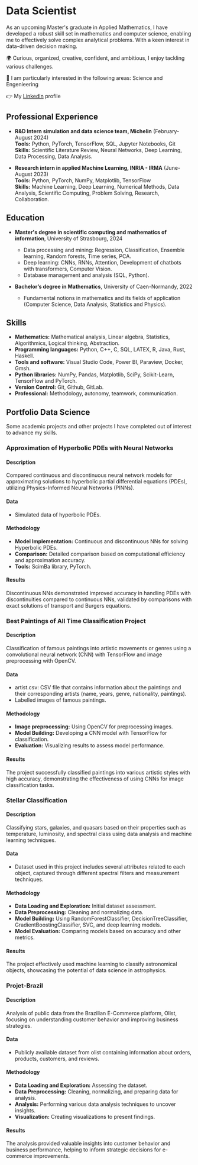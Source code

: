 # Data Scientist

As an upcoming Master's graduate in Applied Mathematics, I have developed a robust skill set in mathematics and computer science, enabling me to effectively solve complex analytical problems. With a keen interest in data-driven decision making.

🌍 Curious, organized, creative, confident, and ambitious, I enjoy tackling various challenges. 

📡 I am particularly interested in the following areas: Science and Engenieering

👉 My [LinkedIn](https://www.linkedin.com/in/diana-sol-fonseca) profile

## Professional Experience

- **R&D Intern simulation and data science team, Michelin** (February-August 2024)  
  **Tools:** Python, PyTorch, TensorFlow, SQL, Jupyter Notebooks, Git  
  **Skills:** Scientific Literature Review, Neural Networks, Deep Learning, Data Processing, Data Analysis.

- **Research intern in applied Machine Learning, INRIA - IRMA** (June-August 2023)  
  **Tools:** Python, PyTorch, NumPy, Matplotlib, TensorFlow  
  **Skills:** Machine Learning, Deep Learning, Numerical Methods, Data Analysis, Scientific Computing, Problem Solving, Research, Collaboration.

## Education

- **Master's degree in scientific computing and mathematics of information**, University of Strasbourg, 2024
  - Data processing and mining: Regression, Classification, Ensemble learning, Random forests, Time series, PCA.
  - Deep learning: CNNs, RNNs, Attention, Development of chatbots with transformers, Computer Vision.
  - Database management and analysis (SQL, Python).

- **Bachelor’s degree in Mathematics**, University of Caen-Normandy, 2022
  - Fundamental notions in mathematics and its fields of application (Computer Science, Data Analysis, Statistics and Physics).

## Skills

- **Mathematics:** Mathematical analysis, Linear algebra, Statistics, Algorithmics, Logical thinking, Abstraction.
- **Programming languages:** Python, C++, C, SQL, LATEX, R, Java, Rust, Haskell.
- **Tools and software:** Visual Studio Code, Power BI, Paraview, Docker, Gmsh.
- **Python libraries:** NumPy, Pandas, Matplotlib, SciPy, Scikit-Learn, TensorFlow and PyTorch.
- **Version Control:** Git, Github, GitLab.
- **Professional:** Methodology, autonomy, teamwork, communication.

## Portfolio Data Science

Some academic projects and other projects I have completed out of interest to advance my skills. 

### Approximation of Hyperbolic PDEs with Neural Networks

#### Description
Compared continuous and discontinuous neural network models for approximating solutions to hyperbolic partial differential equations (PDEs), utilizing Physics-Informed Neural Networks (PINNs).

#### Data
- Simulated data of hyperbolic PDEs.

#### Methodology
- **Model Implementation:** Continuous and discontinuous NNs for solving Hyperbolic PDEs.
- **Comparison:** Detailed comparison based on computational efficiency and approximation accuracy.
- **Tools:** ScimBa library, PyTorch.

#### Results
Discontinuous NNs demonstrated improved accuracy in handling PDEs with discontinuities compared to continuous NNs, validated by comparisons with exact solutions of transport and Burgers equations.

### Best Paintings of All Time Classification Project

#### Description

Classification of famous paintings into artistic movements or genres using a convolutional neural network (CNN) with TensorFlow and image preprocessing with OpenCV.

#### Data
- artist.csv: CSV file that contains information about the paintings and their corresponding artists (name, years, genre, nationality, paintings).
- Labelled images of famous paintings.

#### Methodology
- **Image preprocessing:** Using OpenCV for preprocessing images.
- **Model Building:** Developing a CNN model with TensorFlow for classification.
- **Evaluation:** Visualizing results to assess model performance.

#### Results
The project successfully classified paintings into various artistic styles with high accuracy, demonstrating the effectiveness of using CNNs for image classification tasks.

### Stellar Classification

#### Description
Classifying stars, galaxies, and quasars based on their properties such as temperature, luminosity, and spectral class using data analysis and machine learning techniques.

#### Data
- Dataset used in this project includes several attributes related to each object, captured through different spectral filters and measurement techniques.

#### Methodology
- **Data Loading and Exploration:** Initial dataset assessment.
- **Data Preprocessing:** Cleaning and normalizing data.
- **Model Building:** Using RandomForestClassifier, DecisionTreeClassifier, GradientBoostingClassifier, SVC, and deep learning models.
- **Model Evaluation:** Comparing models based on accuracy and other metrics.

#### Results
The project effectively used machine learning to classify astronomical objects, showcasing the potential of data science in astrophysics.

### Projet-Brazil

#### Description
Analysis of public data from the Brazilian E-Commerce platform, Olist, focusing on understanding customer behavior and improving business strategies.

#### Data
- Publicly available dataset from olist containing information about orders, products, customers, and reviews.

#### Methodology
- **Data Loading and Exploration:** Assessing the dataset.
- **Data Preprocessing:** Cleaning, normalizing, and preparing data for analysis.
- **Analysis:** Performing various data analysis techniques to uncover insights.
- **Visualization:** Creating visualizations to present findings.

#### Results
The analysis provided valuable insights into customer behavior and business performance, helping to inform strategic decisions for e-commerce improvements.
